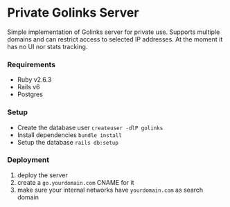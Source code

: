 # Private Golinks Server
Simple implementation of Golinks server for private use. Supports multiple
domains and can restrict access to selected IP addresses. At the moment it
has no UI nor stats tracking.

### Requirements
* Ruby v2.6.3
* Rails v6
* Postgres

### Setup
* Create the database user `createuser -dlP golinks`
* Install dependencies `bundle install`
* Setup the database `rails db:setup`

### Deployment
1. deploy the server
2. create a `go.yourdomain.com` CNAME for it
3. make sure your internal networks have `yourdomain.com` as search domain
